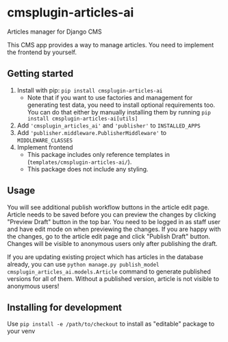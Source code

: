 # cmsplugin-articles-ai

Articles manager for Django CMS

This CMS app provides a way to manage articles. You need to implement the frontend by yourself.

## Getting started

1. Install with pip: `pip install cmsplugin-articles-ai`
    - Note that if you want to use factories and management for generating test data, you need to install optional requirements too. You can do that either by manually
    installing them by running `pip install cmsplugin-articles-ai[utils]`
2. Add `'cmsplugin_articles_ai'` and `'publisher'` to `INSTALLED_APPS`
3. Add `'publisher.middleware.PublisherMiddleware'` to `MIDDLEWARE_CLASSES`
4. Implement frontend
    - This package includes only reference templates in (`templates/cmsplugin-articles-ai/`).
    - This package does not include any styling.

## Usage

You will see additional publish workflow buttons in the article edit page.
Article needs to be saved before you can preview the changes by clicking "Preview Draft" button
in the top bar. You need to be logged in as staff user and have edit mode on when previewing the changes.
If you are happy with the changes, go to the article edit page and click "Publish Draft" button.
Changes will be visible to anonymous users only after publishing the draft.

If you are updating existing project which has articles in the database already, you can use
`python manage.py publish_model cmsplugin_articles_ai.models.Article` command to generate
published versions for all of them. Without a published version, article is not visible
to anonymous users!

## Installing for development

Use `pip install -e /path/to/checkout` to install as "editable" package to your venv
